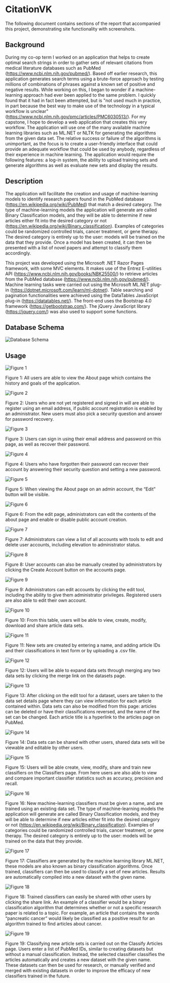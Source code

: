 # CitationVK
The following document contains sections of the report that accompanied this project, demonstrating site functionality with screenshots.

## Background
During my co-op term I worked on an application that helps to create optimal search strings in order to gather sets of relevant citations from medical literature databases such as PubMed (https://www.ncbi.nlm.nih.gov/pubmed/). Based off earlier research, this application generates search terms using a brute-force approach by testing millions of combinations of phrases against a known set of positive and negative results. While working on this, I began to wonder if a machine-learning approach had ever been applied to the same problem. I quickly found that it had in fact been attempted, but is "not used much in practice, in part because the best way to make use of the technology in a typical workflow is unclear" (https://www.ncbi.nlm.nih.gov/pmc/articles/PMC6030513/). For my capstone, I hope to develop a web application that creates this very workflow. The application will use one of the many available machine learning libraries such as ML.NET or NLTK for generating the algorithms from the given data set. The relative success or failure of the algorithms is unimportant, as the focus is to create a user-friendly interface that could provide an adequate workflow that could be used by anybody, regardless of their experience in machine learning. The application would require the following features: a log-in system, the ability to upload training sets and generate algorithms as well as evaluate new sets and display the results.

## Description
The application will facilitate the creation and usage of machine-learning models to identify research papers found in the PubMed database (https://en.wikipedia.org/wiki/PubMed) that match a desired category. The type of machine-learning models the application will generate are called Binary Classification models, and they will be able to determine if new articles either fit into the desired category or not (https://en.wikipedia.org/wiki/Binary_classification). Examples of categories could be randomized controlled trials, cancer treatment, or gene therapy. The desired category is entirely up to the user: models will be trained on the data that they provide. Once a model has been created, it can then be presented with a list of novel papers and attempt to classify them accordingly.

This project was developed using the Microsoft .NET Razor Pages framework, with some MVC elements. It makes use of the Entrez E-utilities API (https://www.ncbi.nlm.nih.gov/books/NBK25500/) to retrieve articles from the PubMed database (https://www.ncbi.nlm.nih.gov/pubmed/). Machine learning tasks were carried out using the Microsoft ML.NET plug-in (https://dotnet.microsoft.com/learn/ml-dotnet). Table searching and pagination functionalities were achieved using the DataTables JavaScript plug-in (https://datatables.net/). The front-end uses the Bootstrap 4.0 framework (https://getbootstrap.com/). The jQuery JavaScript library (https://jquery.com/) was also used to support some functions.

## Database Schema
![Database Schema](https://raw.githubusercontent.com/NigelReimer/images/main/CitationVK/Picture20.png)

## Usage

![Figure 1](https://raw.githubusercontent.com/NigelReimer/images/main/CitationVK/Picture1.png)

Figure 1: All users are able to view the About page which contains the history and goals of the application.

![Figure 2](https://raw.githubusercontent.com/NigelReimer/images/main/CitationVK/Picture2.png)

Figure 2: Users who are not yet registered and signed in will are able to register using an email address, if public account registration is enabled by an administrator. New users must also pick a security question and answer for password recovery.

![Figure 3](https://raw.githubusercontent.com/NigelReimer/images/main/CitationVK/Picture3.png)

Figure 3: Users can sign in using their email address and password on this page, as well as recover their password.

![Figure 4](https://raw.githubusercontent.com/NigelReimer/images/main/CitationVK/Picture4.png)

Figure 4: Users who have forgotten their password can recover their account by answering their security question and setting a new password.

![Figure 5](https://raw.githubusercontent.com/NigelReimer/images/main/CitationVK/Picture5.png)

Figure 5: When viewing the About page on an admin account, the “Edit” button will be visible.

![Figure 6](https://raw.githubusercontent.com/NigelReimer/images/main/CitationVK/Picture6.png)

Figure 6: From the edit page, administrators can edit the contents of the about page and enable or disable public account creation.

![Figure 7](https://raw.githubusercontent.com/NigelReimer/images/main/CitationVK/Picture7.png)

Figure 7: Administrators can view a list of all accounts with tools to edit and delete user accounts, including elevation to administrator status.

![Figure 8](https://raw.githubusercontent.com/NigelReimer/images/main/CitationVK/Picture8.png)

Figure 8: User accounts can also be manually created by administrators by clicking the Create Account button on the accounts page.

![Figure 9](https://raw.githubusercontent.com/NigelReimer/images/main/CitationVK/Picture9.png)

Figure 9: Administrators can edit accounts by clicking the edit tool, including the ability to give them administrator privileges. Registered users are also able to edit their own account.

![Figure 10](https://raw.githubusercontent.com/NigelReimer/images/main/CitationVK/Picture10.png)

Figure 10: From this table, users will be able to view, create, modify, download and share article data sets.

![Figure 11](https://raw.githubusercontent.com/NigelReimer/images/main/CitationVK/Picture11.png)

Figure 11: New sets are created by entering a name, and adding article IDs and their classifications in text form or by uploading a .csv file.

![Figure 12](https://raw.githubusercontent.com/NigelReimer/images/main/CitationVK/Picture12.png)

Figure 12: Users will be able to expand data sets through merging any two data sets by clicking the merge link on the datasets page.

![Figure 13](https://raw.githubusercontent.com/NigelReimer/images/main/CitationVK/Picture13.png)

Figure 13: After clicking on the edit tool for a dataset, users are taken to the data set details page where they can view information for each article contained within. Data sets can also be modified from this page: articles can be deleted or have their classifications reversed, and the name of the set can be changed. Each article title is a hyperlink to the articles page on PubMed.

![Figure 14](https://raw.githubusercontent.com/NigelReimer/images/main/CitationVK/Picture14.png)

Figure 14: Data sets can be shared with other users, shared data sets will be viewable and editable by other users.

![Figure 15](https://raw.githubusercontent.com/NigelReimer/images/main/CitationVK/Picture15.png)

Figure 15: Users will be able create, view, modify, share and train new classifiers on the Classifiers page. From here users are also able to view and compare important classifier statistics such as accuracy, precision and recall.

![Figure 16](https://raw.githubusercontent.com/NigelReimer/images/main/CitationVK/Picture16.png)

Figure 16: New machine-learning classifiers must be given a name, and are trained using an existing data set. The type of machine-learning models the application will generate are called Binary Classification models, and they will be able to determine if new articles either fit into the desired category or not (https://en.wikipedia.org/wiki/Binary_classification). Examples of categories could be randomized controlled trials, cancer treatment, or gene therapy. The desired category is entirely up to the user: models will be trained on the data that they provide.

![Figure 17](https://raw.githubusercontent.com/NigelReimer/images/main/CitationVK/Picture17.png)

Figure 17: Classifiers are generated by the machine learning library ML.NET, these models are also known as binary classification algorithms. Once trained, classifiers can then be used to classify a set of new articles. Results are automatically compiled into a new dataset with the given name.

![Figure 18](https://raw.githubusercontent.com/NigelReimer/images/main/CitationVK/Picture18.png)

Figure 18: Trained classifiers can easily be shared with other users by clicking the share link. An example of a classifier would be a binary classification algorithm that determines whether or not a specific research paper is related to a topic. For example, an article that contains the words “pancreatic cancer” would likely be classified as a positive result for an algorithm trained to find articles about cancer.

![Figure 19](https://raw.githubusercontent.com/NigelReimer/images/main/CitationVK/Picture19.png)

Figure 19: Classifying new article sets is carried out on the Classify Articles page. Users enter a list of PubMed IDs, similar to creating datasets but without a manual classification. Instead, the selected classifier classifies the articles automatically and creates a new dataset with the given name. These datasets can then be used for research, or manually verified and merged with existing datasets in order to improve the efficacy of new classifiers trained in the future.
